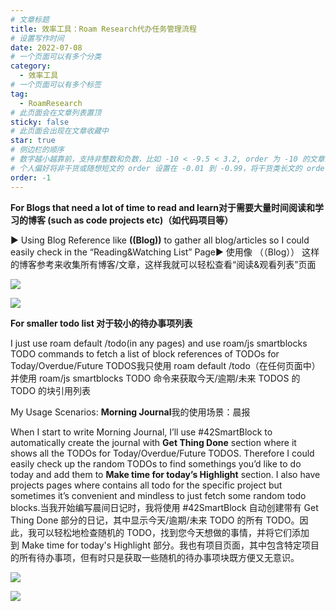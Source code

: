 ```yaml
---
# 文章标题
title: 效率工具：Roam Research代办任务管理流程
# 设置写作时间
date: 2022-07-08
# 一个页面可以有多个分类
category:
  - 效率工具
# 一个页面可以有多个标签
tag:
  - RoamResearch
# 此页面会在文章列表置顶
sticky: false
# 此页面会出现在文章收藏中
star: true
# 侧边栏的顺序
# 数字越小越靠前，支持非整数和负数，比如 -10 < -9.5 < 3.2, order 为 -10 的文章会最靠上。
# 个人偏好将非干货或随想短文的 order 设置在 -0.01 到 -0.99，将干货类长文的 order 设置在 -1 到负无穷。每次新增文章都会在上一篇的基础上递减 order 值。
order: -1
---
```

**For Blogs that need a lot of time to read and learn对于需要大量时间阅读和学习的博客
(such as code projects etc)（如代码项目等）**

▶ Using Blog Reference like **((Blog))** to gather all blog/articles so I could easily check in the “Reading&Watching List” Page▶ 使用像 （（Blog）） 这样的博客参考来收集所有博客/文章，这样我就可以轻松查看“阅读&观看列表”页面

![](https://miro.medium.com/v2/resize:fit:1400/0*7NRdxjiFjzSzeAom)

![](https://miro.medium.com/v2/resize:fit:1400/0*H1HNTw7kJAXXSNke)

**For smaller todo list 对于较小的待办事项列表**

I just use roam default /todo(in any pages) and use roam/js smartblocks TODO commands to fetch a list of block references of TODOs for Today/Overdue/Future TODOS我只使用 roam default /todo（在任何页面中）并使用 roam/js smartblocks TODO 命令来获取今天/逾期/未来 TODOS 的 TODO 的块引用列表

My Usage Scenarios: **Morning Journal**我的使用场景：晨报

When I start to write Morning Journal, I’ll use #42SmartBlock to automatically create the journal with **Get Thing Done** section where it shows all the TODOs for Today/Overdue/Future TODOS. Therefore I could easily check up the random TODOs to find somethings you’d like to do today and add them to **Make time for today’s Highlight** section. I also have projects pages where contains all todo for the specific project but sometimes it’s convenient and mindless to just fetch some random todo blocks.当我开始编写晨间日记时，我将使用 #42SmartBlock 自动创建带有 Get Thing Done 部分的日记，其中显示今天/逾期/未来 TODO 的所有 TODO。因此，我可以轻松地检查随机的 TODO，找到您今天想做的事情，并将它们添加到 Make time for today's Highlight 部分。我也有项目页面，其中包含特定项目的所有待办事项，但有时只是获取一些随机的待办事项块既方便又无意识。

![](https://miro.medium.com/v2/resize:fit:1064/1*xkkFs4Y29utCd7jBnYS0Cg.png)

![](https://miro.medium.com/v2/resize:fit:1136/1*9NOdgK41HM8KK2hbvZtECg.png)
